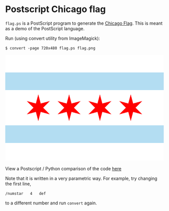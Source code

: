 # Postscript Chicago flag

`flag.ps` is a PostScript program to generate 
the [Chicago Flag](http://en.wikipedia.org/wiki/Flag_of_Chicago).
This is meant as a demo of the PostScript language.

Run (using convert utility from ImageMagick):

    $ convert -page 720x480 flag.ps flag.png

![flag](https://raw.githubusercontent.com/kts/ps-chicago-flag/master/flag.png)

View a Postscript / Python comparison of the code
[here](translated.html)

Note that it is written in a very parametric way. For example,
try changing the first line,

    /numstar   4   def

to a different number and run `convert` again.
